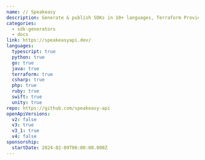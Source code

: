 ```yaml
---
name: // Speakeasy
description: Generate & publish SDKs in 10+ languages, Terraform Providers, and docs from your OpenAPI
categories:
  - sdk-generators
  - docs
link: https://speakeasyapi.dev/
languages:
  typescript: true
  python: true
  go: true
  java: true
  terraform: true
  csharp: true
  php: true
  ruby: true
  swift: true
  unity: true
repo: https://github.com/speakeasy-api
openApiVersions:
  v2: false
  v3: true
  v3_1: true
  v4: false
sponsorship:
  startDate: 2024-02-09T06:00:00.000Z
---
```


